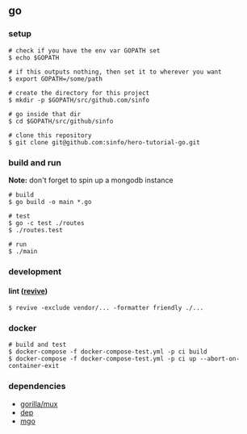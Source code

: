 ## go

### setup

```
# check if you have the env var GOPATH set
$ echo $GOPATH

# if this outputs nothing, then set it to wherever you want
$ export GOPATH=/some/path

# create the directory for this project
$ mkdir -p $GOPATH/src/github.com/sinfo

# go inside that dir
$ cd $GOPATH/src/github/sinfo

# clone this repository
$ git clone git@github.com:sinfo/hero-tutorial-go.git
```

### build and run

**Note:** don't forget to spin up a mongodb instance

```
# build
$ go build -o main *.go

# test
$ go -c test ./routes
$ ./routes.test

# run
$ ./main
```

### development

#### lint ([revive](https://github.com/mgechev/revive))
```
$ revive -exclude vendor/... -formatter friendly ./...
```

### docker

```
# build and test
$ docker-compose -f docker-compose-test.yml -p ci build
$ docker-compose -f docker-compose-test.yml -p ci up --abort-on-container-exit
```

### dependencies

- [gorilla/mux](https://github.com/gorilla/mux)
- [dep](https://github.com/golang/dep)
- [mgo](https://godoc.org/github.com/globalsign/mgo)
